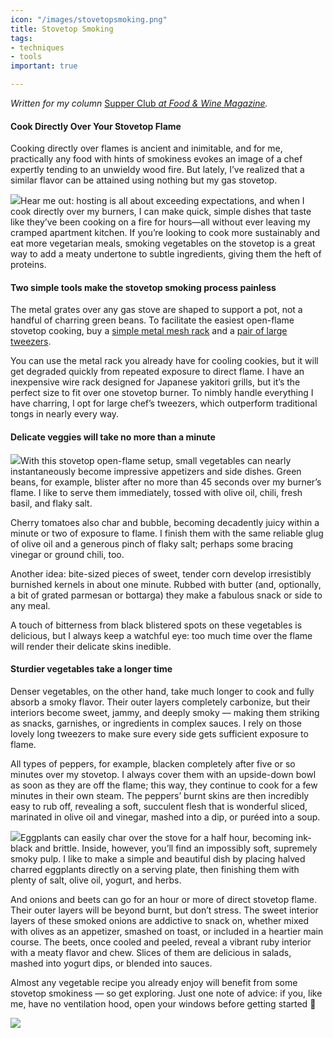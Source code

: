 ```yaml
---
icon: "/images/stovetopsmoking.png"
title: Stovetop Smoking
tags:
- techniques
- tools
important: true

---
```

_Written for my column_ [Supper Club _at Food & Wine Magazine_](https://www.foodandwine.com/cooking-techniques/hot-peppers-preserving-supper-club)_._

#### Cook Directly Over Your Stovetop Flame

Cooking directly over flames is ancient and inimitable, and for me, practically any food with hints of smokiness  evokes an image of a chef expertly tending to an unwieldy wood fire. But lately, I’ve realized that a similar flavor can be attained using nothing but my gas stovetop.

![](https://imagesvc.meredithcorp.io/v3/mm/image?url=https%3A%2F%2Fstatic.onecms.io%2Fwp-content%2Fuploads%2Fsites%2F9%2F2020%2F01%2Fcharred-stovetop-vegetables-FT-BLOG0120-2.jpg)Hear me out: hosting is all about exceeding expectations, and when I cook directly over my burners, I can make quick, simple dishes that taste like they’ve been cooking on a fire for hours—all without ever leaving my cramped apartment kitchen. If you’re looking to cook more sustainably and eat more vegetarian meals, smoking vegetables on the stovetop is a great way to add a meaty undertone to subtle ingredients, giving them the heft of proteins.

#### Two simple tools make the stovetop smoking process painless

The metal grates over any gas stove are shaped to support a pot, not a handful of charring green beans. To facilitate the easiest open-flame stovetop cooking, buy a [simple metal mesh rack](https://www.korin.com/KON-109-NC "(opens new window)") and a [pair of large tweezers](https://www.amazon.com/Adecco-LLC-Stainless-tweezer-precision/dp/B01MQQCSS0/ref=as_li_ss_tl?ie=UTF8&linkCode=ll1&tag=fwjonahreidersmokingvegetables0120-20&linkId=0c850a9d4924ab1cd7ff1f71702b269a&language=en_US "(opens new window)").

You can use the metal rack you already have for cooling cookies, but it will get degraded quickly from repeated exposure to direct flame. I have an inexpensive wire rack designed for Japanese yakitori grills, but it’s the perfect size to fit over one stovetop burner. To nimbly handle everything I have charring, I opt for large chef’s tweezers, which outperform traditional tongs in nearly every way.

#### Delicate veggies will take no more than a minute

![](https://imagesvc.meredithcorp.io/v3/mm/image?url=https%3A%2F%2Fstatic.onecms.io%2Fwp-content%2Fuploads%2Fsites%2F9%2F2020%2F01%2Fcharred-stovetop-vegetables-FT-BLOG0120-3.jpg)With this stovetop open-flame setup, small vegetables can nearly instantaneously become impressive appetizers and side dishes. Green beans, for example, blister after no more than 45 seconds over my burner’s flame. I like to serve them immediately, tossed with olive oil, chili, fresh basil, and flaky salt.

Cherry tomatoes also char and bubble, becoming decadently juicy within a minute or two of exposure to flame. I finish them with the same reliable glug of olive oil and a generous pinch of flaky salt; perhaps some bracing vinegar or ground chili, too.

Another idea: bite-sized pieces of sweet, tender corn develop irresistibly burnished kernels in about one minute. Rubbed with butter (and, optionally, a bit of grated parmesan or bottarga) they make a fabulous snack or side to any meal.

A touch of bitterness from black blistered spots on these vegetables is delicious, but I always keep a watchful eye: too much time over the flame will render their delicate skins inedible.

#### Sturdier vegetables take a longer time

Denser vegetables, on the other hand, take much longer to cook and fully absorb a smoky flavor. Their outer layers completely carbonize, but their interiors become sweet, jammy, and deeply smoky — making them striking as snacks, garnishes, or ingredients in complex sauces. I rely on those lovely long tweezers to make sure every side gets sufficient exposure to flame.

All types of peppers, for example, blacken completely after five or so minutes over my stovetop. I always cover them with an upside-down bowl as soon as they are off the flame; this way, they continue to cook for a few minutes in their own steam. The peppers’ burnt skins are then incredibly easy to rub off, revealing a soft, succulent flesh that is wonderful sliced, marinated in olive oil and vinegar, mashed into a dip, or puréed into a soup.

![](https://imagesvc.meredithcorp.io/v3/mm/image?url=https%3A%2F%2Fstatic.onecms.io%2Fwp-content%2Fuploads%2Fsites%2F9%2F2020%2F01%2Fcharred-stovetop-vegetables-FT-BLOG0120-4.jpg)Eggplants can easily char over the stove for a half hour, becoming ink-black and brittle. Inside, however, you’ll find an impossibly soft, supremely smoky pulp. I like to make a simple and beautiful dish by placing halved charred eggplants directly on a serving plate, then finishing them with plenty of salt, olive oil, yogurt, and herbs.

And onions and beets can go for an hour or more of direct stovetop flame. Their outer layers will be beyond burnt, but don’t stress. The sweet interior layers of these smoked onions are addictive to snack on, whether mixed with olives as an appetizer, smashed on toast, or included in a heartier main course. The beets, once cooled and peeled, reveal a vibrant ruby interior with a meaty flavor and chew. Slices of them are delicious in salads, mashed into yogurt dips, or blended into sauces.

Almost any vegetable recipe you already enjoy will benefit from some stovetop smokiness — so get exploring. Just one note of advice: if you, like me, have no ventilation hood, open your windows before getting started 💨

![](/images/stovetopsmoking.png)